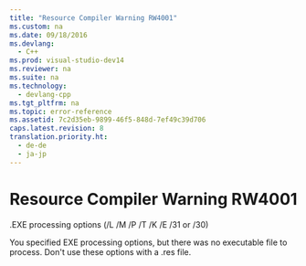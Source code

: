 ```yaml
---
title: "Resource Compiler Warning RW4001"
ms.custom: na
ms.date: 09/18/2016
ms.devlang: 
  - C++
ms.prod: visual-studio-dev14
ms.reviewer: na
ms.suite: na
ms.technology: 
  - devlang-cpp
ms.tgt_pltfrm: na
ms.topic: error-reference
ms.assetid: 7c2d35eb-9899-46f5-848d-7ef49c39d706
caps.latest.revision: 8
translation.priority.ht: 
  - de-de
  - ja-jp
---
```

# Resource Compiler Warning RW4001
.EXE processing options (/L /M /P /T /K /E /31 or /30)  
  
 You specified EXE processing options, but there was no executable file to process. Don't use these options with a .res file.